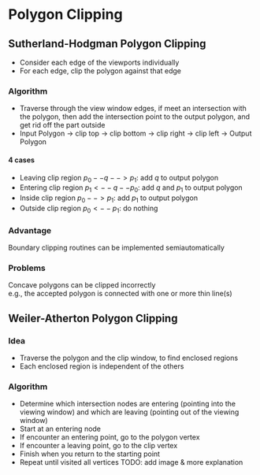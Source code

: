 # Polygon Clipping
## Sutherland-Hodgman Polygon Clipping
- Consider each edge of the viewports individually
- For each edge, clip the polygon against that edge

### Algorithm
- Traverse through the view window edges, if meet an intersection with the polygon, then add the intersection point to the output polygon, and get rid off the part outside
- Input Polygon -> clip top -> clip bottom -> clip right -> clip left -> Output Polygon
#### 4 cases
- Leaving clip region $p_0 -- q -->p_1$: add $q$ to output polygon
- Entering clip region $p_1 <-- q --p_0$: add $q$ and $p_1$ to output polygon
- Inside clip region $p_0 --> p_1$: add $p_1$ to output polygon
- Outside clip region $p_0 <-- p_1$: do nothing
### Advantage
Boundary clipping routines can be implemented semiautomatically

### Problems
Concave polygons can be clipped incorrectly<br>
e.g., the accepted polygon is connected with one or more thin line(s)

## Weiler-Atherton Polygon Clipping
### Idea
- Traverse the polygon and the clip window, to find enclosed regions
- Each enclosed region is independent of the others
### Algorithm
- Determine which intersection nodes are entering (pointing into the viewing window) and which are leaving (pointing out of the viewing window)
- Start at an entering node
- If encounter an entering point, go to the polygon vertex
- If encounter a leaving point, go to the clip vertex
- Finish when you return to the starting point
- Repeat until visited all vertices
TODO: add image & more explanation


